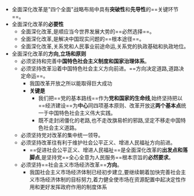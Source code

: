 - 全面深化改革是"四个全面"战略布局中具有**突破性**和**先导性**的==关键环节==。
- 全面深化改革的**必要性**
	- 全面深化改革,是顺应当今世界发展大势的==必然选择==。
	- 全面深化改革,是解决中国现实问题的==根本途径==。
	- 全面深化改革,关系党和人民事业前途命运,关系党的执政基础和执政地位。
- 全面深化改革的**方向,立场和原则**
	- 必须坚持和完善中**国特色社会主义制度和国家治理体系**。
	- 必须坚持改革沿着中国特色社会主义方向前进。==方向决定道路,道路决定命运==。
		- 我国改革开放之所以能取得巨大成功
		- **关键是**
			- 我们把==党的基本路线==作为**党和国家的生命线**,始终坚持把以==经济建设==为**中心**同四项基本原则、改革开放这**两个基本点**统一于中国特色社会主义伟大实践。
			- 既不走封闭僵化的老路,也不走改旗易帜的邪路,坚定不移走中国特色社会主义道路。
	- 必须坚持党对改革的集中统一领导。
	- 必须坚持改革往有利于维护社会公平正义、增进人民福祉方向前进。
		- ==促进社会公平正义、增进人民福祉==是全面深化改革的**出发点和落脚点**,是坚持党==全心全意为人民服务==根本宗旨的**必然要求**。
	- 必须坚持==社会主义市场经济改革==**方向**。
		- 我国社会主义市场经济体制已经初步建立,要继续朝着加快完善社会主义市场经济体制的目标努力,着力健全使市场在资源配置中起决定性作用和更好发挥政府作用的制度体系
